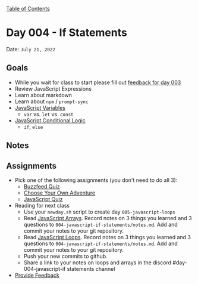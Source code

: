 [Table of Contents](../../README.md)

# Day 004 - If Statements

Date: `July 21, 2022`

## Goals
* While you wait for class to start please fill out [feedback for day 003](https://docs.google.com/forms/d/e/1FAIpQLSdHs-Icpqyv4z9CHIp-5Cx9ZORM9JvsxxHao8calx3-fz10iw/viewform?usp=sf_link)
* Review JavaScript Expressions
* Learn about markdown
* Learn about `npm` / `prompt-sync`
* [JavaScript Variables](../../units/javascript-variables)
	- `var` vs. `let` vs. `const`
* [JavaScript Conditional Logic](../../units/javascript-conditional-logic)
	- `if`, `else`


## Notes
<!-- * [Code](./code) -->
<!-- * [Video](https://www.youtube.com/watch?v=gU7FFJ8XRDA) -->

## Assignments
* Pick one of the following assignments (you don't need to do all 3):
  * [Buzzfeed Quiz](../../assignments/js-buzzfeed)
  * [Choose Your Own Adventure](../../assignments/js-choose-your-own-adventure)
  * [JavaScript Quiz](../../assignments/js-quiz)
* Reading for next class
  * Use your `newday.sh` script to create day `005-javascript-loops`
  * Read [JavaScript Arrays](../../units/javascript-arrays). Record notes on 3 things you learned and 3 questions to `004-javascript-if-statements/notes.md`. Add and commit your notes to your git repository.
  * Read [JavaScript Loops](../../units/javascript-loops). Record notes on 3 things you learned and 3 questions to `004-javascript-if-statements/notes.md`. Add and commit your notes to your git repository.
  * Push your new commits to github.
  * Share a link to your notes on loops and arrays in the discord #day-004-javascript-if statements channel
* [Provide Feedback](https://docs.google.com/forms/d/e/1FAIpQLScugCfY_PZ5JJGPyv_y-cjqCYkjxCsNlYnNV1RGEykxzhDVZg/viewform?usp=sf_link)
